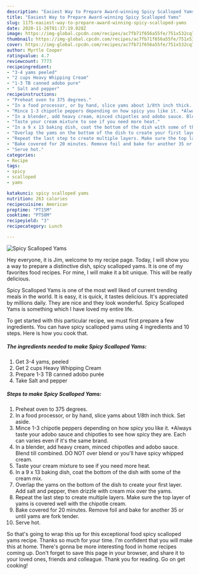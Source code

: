 ```yaml
---
description: "Easiest Way to Prepare Award-winning Spicy Scalloped Yams"
title: "Easiest Way to Prepare Award-winning Spicy Scalloped Yams"
slug: 1175-easiest-way-to-prepare-award-winning-spicy-scalloped-yams
date: 2020-11-26T01:37:19.028Z
image: https://img-global.cpcdn.com/recipes/ac7fb71f656a55fe/751x532cq70/spicy-scalloped-yams-recipe-main-photo.jpg
thumbnail: https://img-global.cpcdn.com/recipes/ac7fb71f656a55fe/751x532cq70/spicy-scalloped-yams-recipe-main-photo.jpg
cover: https://img-global.cpcdn.com/recipes/ac7fb71f656a55fe/751x532cq70/spicy-scalloped-yams-recipe-main-photo.jpg
author: Myrtle Cooper
ratingvalue: 4.7
reviewcount: 7773
recipeingredient:
- "3-4 yams peeled"
- "2 cups Heavy Whipping Cream"
- "1-3 TB canned adobo pure"
- " Salt and pepper"
recipeinstructions:
- "Preheat oven to 375 degrees."
- "In a food processor, or by hand, slice yams about 1/8th inch thick. Set aside."
- "Mince 1-3 chipotle peppers depending on how spicy you like it. *Always taste your adobo sauce and chipotles to see how spicy they are. Each can varies even if it&#39;s the same brand."
- "In a blender, add heavy cream, minced chipotles and adobo sauce. Blend till combined. DO NOT over blend or you&#39;ll have spicy whipped cream."
- "Taste your cream mixture to see if you need more heat."
- "In a 9 x 13 baking dish, coat the bottom of the dish with some of the cream mix."
- "Overlap the yams on the bottom of the dish to create your first layer. Add salt and pepper, then drizzle with cream mix over the yams."
- "Repeat the last step to create multiple layers. Make sure the top layer of yams is covered well with the chipotle cream."
- "Bake covered for 20 minutes. Remove foil and bake for another 35 or until yams are fork tender."
- "Serve hot."
categories:
- Recipe
tags:
- spicy
- scalloped
- yams

katakunci: spicy scalloped yams 
nutrition: 263 calories
recipecuisine: American
preptime: "PT15M"
cooktime: "PT50M"
recipeyield: "3"
recipecategory: Lunch

---
```



![Spicy Scalloped Yams](https://img-global.cpcdn.com/recipes/ac7fb71f656a55fe/751x532cq70/spicy-scalloped-yams-recipe-main-photo.jpg)

Hey everyone, it is Jim, welcome to my recipe page. Today, I will show you a way to prepare a distinctive dish, spicy scalloped yams. It is one of my favorites food recipes. For mine, I will make it a bit unique. This will be really delicious.



Spicy Scalloped Yams is one of the most well liked of current trending meals in the world. It is easy, it is quick, it tastes delicious. It's appreciated by millions daily. They are nice and they look wonderful. Spicy Scalloped Yams is something which I have loved my entire life.


To get started with this particular recipe, we must first prepare a few ingredients. You can have spicy scalloped yams using 4 ingredients and 10 steps. Here is how you cook that.

<!--inarticleads1-->

##### The ingredients needed to make Spicy Scalloped Yams:

1. Get 3-4 yams, peeled
1. Get 2 cups Heavy Whipping Cream
1. Prepare 1-3 TB canned adobo purée
1. Take  Salt and pepper




<!--inarticleads2-->

##### Steps to make Spicy Scalloped Yams:

1. Preheat oven to 375 degrees.
1. In a food processor, or by hand, slice yams about 1/8th inch thick. Set aside.
1. Mince 1-3 chipotle peppers depending on how spicy you like it. *Always taste your adobo sauce and chipotles to see how spicy they are. Each can varies even if it&#39;s the same brand.
1. In a blender, add heavy cream, minced chipotles and adobo sauce. Blend till combined. DO NOT over blend or you&#39;ll have spicy whipped cream.
1. Taste your cream mixture to see if you need more heat.
1. In a 9 x 13 baking dish, coat the bottom of the dish with some of the cream mix.
1. Overlap the yams on the bottom of the dish to create your first layer. Add salt and pepper, then drizzle with cream mix over the yams.
1. Repeat the last step to create multiple layers. Make sure the top layer of yams is covered well with the chipotle cream.
1. Bake covered for 20 minutes. Remove foil and bake for another 35 or until yams are fork tender.
1. Serve hot.




So that's going to wrap this up for this exceptional food spicy scalloped yams recipe. Thanks so much for your time. I'm confident that you will make this at home. There's gonna be more interesting food in home recipes coming up. Don't forget to save this page in your browser, and share it to your loved ones, friends and colleague. Thank you for reading. Go on get cooking!
